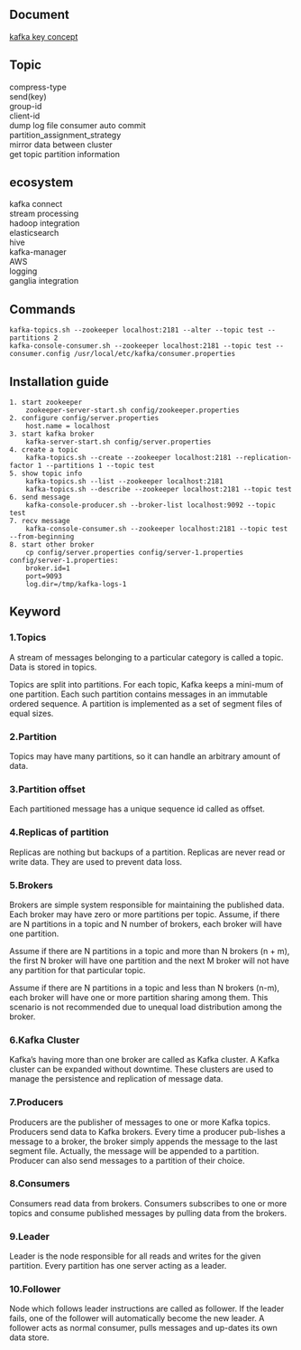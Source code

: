 ## Document
[kafka key concept](http://www.javali.org/bigdata/kafka-key-concepts-docs-html.html )

## Topic
compress-type   
send(key)    
group-id   
client-id  
dump log file
consumer auto commit  
partition_assignment_strategy  
mirror data between cluster  
get topic partition information  
 
## ecosystem
kafka connect  
stream processing  
hadoop integration  
elasticsearch  
hive  
kafka-manager  
AWS  
logging  
ganglia integration  
  


## Commands
```
kafka-topics.sh --zookeeper localhost:2181 --alter --topic test --partitions 2
kafka-console-consumer.sh --zookeeper localhost:2181 --topic test --consumer.config /usr/local/etc/kafka/consumer.properties
```

## Installation guide 
```
1. start zookeeper
    zookeeper-server-start.sh config/zookeeper.properties
2. configure config/server.properties
    host.name = localhost
3. start kafka broker
    kafka-server-start.sh config/server.properties
4. create a topic
    kafka-topics.sh --create --zookeeper localhost:2181 --replication-factor 1 --partitions 1 --topic test
5. show topic info
    kafka-topics.sh --list --zookeeper localhost:2181
    kafka-topics.sh --describe --zookeeper localhost:2181 --topic test
6. send message
    kafka-console-producer.sh --broker-list localhost:9092 --topic test   
7. recv message
    kafka-console-consumer.sh --zookeeper localhost:2181 --topic test --from-beginning
8. start other broker
    cp config/server.properties config/server-1.properties
config/server-1.properties:
    broker.id=1
    port=9093
    log.dir=/tmp/kafka-logs-1

```
## Keyword
### 1.Topics

A stream of messages belonging to a particular category is called a topic. Data is stored in topics.

Topics are split into partitions. For each topic, Kafka keeps a mini-mum of one partition. Each such partition contains messages in an immutable ordered sequence. A partition is implemented as a set of segment files of equal sizes.

### 2.Partition

Topics may have many partitions, so it can handle an arbitrary amount of data.

### 3.Partition offset

Each partitioned message has a unique sequence id called as offset.

### 4.Replicas of partition

Replicas are nothing but backups of a partition. Replicas are never read or write data. They are used to prevent data loss.

### 5.Brokers

Brokers are simple system responsible for maintaining the published data. Each broker may have zero or more partitions per topic. Assume, if there are N partitions in a topic and N number of brokers, each broker will have one partition.

Assume if there are N partitions in a topic and more than N brokers (n + m), the first N broker will have one partition and the next M broker will not have any partition for that particular topic.

Assume if there are N partitions in a topic and less than N brokers (n-m), each broker will have one or more partition sharing among them. This scenario is not recommended due to unequal load distribution among the broker.

### 6.Kafka Cluster

Kafka’s having more than one broker are called as Kafka cluster. A Kafka cluster can be expanded without downtime. These clusters are used to manage the persistence and replication of message data.

### 7.Producers

Producers are the publisher of messages to one or more Kafka topics. Producers send data to Kafka brokers. Every time a producer pub-lishes a message to a broker, the broker simply appends the message to the last segment file. Actually, the message will be appended to a partition. Producer can also send messages to a partition of their choice.

### 8.Consumers

Consumers read data from brokers. Consumers subscribes to one or more topics and consume published messages by pulling data from the brokers.

### 9.Leader

Leader is the node responsible for all reads and writes for the given partition. Every partition has one server acting as a leader.

### 10.Follower

Node which follows leader instructions are called as follower. If the leader fails, one of the follower will automatically become the new leader. A follower acts as normal consumer, pulls messages and up-dates its own data store.
